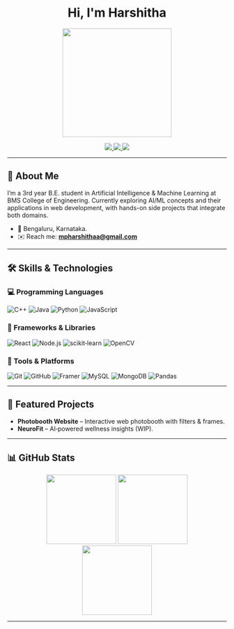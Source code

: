 <h1 align="center">Hi, I'm Harshitha</h1>
<p align="center">
  <img src="https://media.giphy.com/media/v1.Y2lkPTc5MGI3NjExOTZyajl5MzJ0cnp4MDFhMzRmcWZ4OXlhYXVpZzhwYjh0Ym04eWhpeSZlcD12MV9naWZzX3NlYXJjaCZjdD1n/brnrokmYFFT0Znl5hQ/giphy.gif" width="250" />
</p>

<p align="center">
  <a href="https://<your-portfolio-url>">
    <img src="https://img.shields.io/badge/🌐_Portfolio-ff69b4?style=for-the-badge" />
  </a>
  <a href="https://github.com/Harshitha418">
    <img src="https://img.shields.io/badge/💻_GitHub-181717?style=for-the-badge&logo=github&logoColor=white" />
  </a>
  <a href="https://www.linkedin.com/in/mpharshithaa">
    <img src="https://img.shields.io/badge/🔗_LinkedIn-0077B5?style=for-the-badge&logo=linkedin&logoColor=white" />
  </a>
</p>


---

## 🧠 About Me
I’m a 3rd year B.E. student in Artificial Intelligence & Machine Learning at BMS College of Engineering.
Currently exploring AI/ML concepts and their applications in web development, with hands-on side projects that integrate both domains.

- 📍 Bengaluru, Karnataka.  
- ✉️ Reach me: **mpharshithaa@gmail.com**

---

## 🛠️ Skills & Technologies

### 💻 Programming Languages

![C++](https://img.shields.io/badge/C++-00599C?logo=c%2B%2B&logoColor=white&style=for-the-badge)
![Java](https://img.shields.io/badge/Java-007396?logo=openjdk&logoColor=white&style=for-the-badge)
![Python](https://img.shields.io/badge/Python-3776AB?logo=python&logoColor=white&style=for-the-badge)
![JavaScript](https://img.shields.io/badge/JavaScript-F7DF1E?logo=javascript&logoColor=black&style=for-the-badge)


### 🧩 Frameworks & Libraries
![React](https://img.shields.io/badge/React-20232A?logo=react&logoColor=61DAFB&style=for-the-badge)
![Node.js](https://img.shields.io/badge/Node.js-339933?logo=node.js&logoColor=white&style=for-the-badge)
![scikit‑learn](https://img.shields.io/badge/scikit--learn-F7931E?logo=scikitlearn&logoColor=white&style=for-the-badge)
![OpenCV](https://img.shields.io/badge/OpenCV-5C3EE8?logo=opencv&logoColor=white&style=for-the-badge)

### 🧰 Tools & Platforms
![Git](https://img.shields.io/badge/Git-F05032?logo=git&logoColor=white&style=for-the-badge)
![GitHub](https://img.shields.io/badge/GitHub-181717?logo=github&logoColor=white&style=for-the-badge)
![Framer](https://img.shields.io/badge/Framer-0055FF?logo=framer&logoColor=white&style=for-the-badge)
![MySQL](https://img.shields.io/badge/MySQL-4479A1?logo=mysql&logoColor=white&style=for-the-badge)
![MongoDB](https://img.shields.io/badge/MongoDB-47A248?logo=mongodb&logoColor=white&style=for-the-badge)
![Pandas](https://img.shields.io/badge/Pandas-150458?logo=pandas&logoColor=white&style=for-the-badge)

---

## 🚀 Featured Projects
- **Photobooth Website** – Interactive web photobooth with filters & frames.  
- **NeuroFit** – AI‑powered wellness insights (WIP).  


---

## 📊 GitHub Stats

<div align="center">

<!-- Overall Stats -->
<img height="160" src="https://github-readme-stats.vercel.app/api?username=Harshitha418&show_icons=true&hide_title=true&count_private=true&theme=radical" />

<!-- Most Used Languages -->
<img height="160" src="https://github-readme-stats.vercel.app/api/top-langs/?username=Harshitha418&layout=compact&theme=radical" />

<!-- Streak (optional) -->
<br/>
<img height="160" src="https://streak-stats.demolab.com?user=Harshitha418&theme=radical" />

</div>

---
